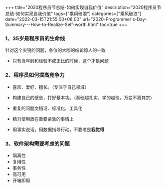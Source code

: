 +++
title="2020程序员节总结-如何实现自我价值"
description="2020程序员节总结-如何实现自我价值"
tags=["乘风破浪"]
categories=["乘风破浪"]
date="2022-03-15T21:55:00+08:00" 
url="2020-Programmer's-Day-Summary---How-to-Realize-Self-worth.html"
toc=true
+++
### 1、35岁是程序员的生命线

针对这个尖锐的问题，各位的大咖的结论惊人的一致

+ 只有当年龄和经验不成正比的时候，这个才是问题



###  2、程序员如何提高竞争力

+ 喜欢、爱好、擅长。（专注于自己领域）

+ 构建自己的壁垒，打好基本功。（基础越扎实，学的越快，万变不离其宗）

+ 重复的问题文档话、标准化、工具化

+ 精力使用放在重要紧急的事情上

+ 用事实说话，用数据指导行动，不要老是**我觉得**

  

### 3、软件架构需要考虑的问题

+ 隔离性
+ 复用性
+ 事务性
+ 高可用
+ 开箱即用

